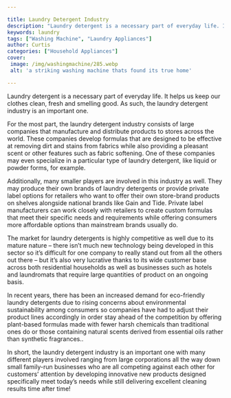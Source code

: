 ```yaml
---

title: Laundry Detergent Industry
description: "Laundry detergent is a necessary part of everyday life. It helps us keep our clothes clean, fresh and smelling good. As such, the ...learn about it in this post"
keywords: laundry
tags: ["Washing Machine", "Laundry Appliances"]
author: Curtis
categories: ["Household Appliances"]
cover: 
 image: /img/washingmachine/285.webp
 alt: 'a striking washing machine thats found its true home'

---
```


Laundry detergent is a necessary part of everyday life. It helps us keep our clothes clean, fresh and smelling good. As such, the laundry detergent industry is an important one. 

For the most part, the laundry detergent industry consists of large companies that manufacture and distribute products to stores across the world. These companies develop formulas that are designed to be effective at removing dirt and stains from fabrics while also providing a pleasant scent or other features such as fabric softening. One of these companies may even specialize in a particular type of laundry detergent, like liquid or powder forms, for example. 

Additionally, many smaller players are involved in this industry as well. They may produce their own brands of laundry detergents or provide private label options for retailers who want to offer their own store-brand products on shelves alongside national brands like Gain and Tide. Private label manufacturers can work closely with retailers to create custom formulas that meet their specific needs and requirements while offering consumers more affordable options than mainstream brands usually do. 

The market for laundry detergents is highly competitive as well due to its mature nature – there isn’t much new technology being developed in this sector so it’s difficult for one company to really stand out from all the others out there – but it’s also very lucrative thanks to its wide customer base across both residential households as well as businesses such as hotels and laundromats that require large quantities of product on an ongoing basis. 

In recent years, there has been an increased demand for eco-friendly laundry detergents due to rising concerns about environmental sustainability among consumers so companies have had to adjust their product lines accordingly in order stay ahead of the competition by offering plant-based formulas made with fewer harsh chemicals than traditional ones do or those containing natural scents derived from essential oils rather than synthetic fragrances.. 

In short, the laundry detergent industry is an important one with many different players involved ranging from large corporations all the way down small family-run businesses who are all competing against each other for customers’ attention by developing innovative new products designed specifically meet today’s needs while still delivering excellent cleaning results time after time!
